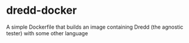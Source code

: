 # dredd-docker
A simple Dockerfile that builds an image containing Dredd (the agnostic tester) with some other language
